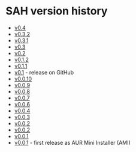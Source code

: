 # SAH version history
- [v0.4](https://raw.githubusercontent.com/zurg3/sah/v0.4/sah.sh)
- [v0.3.2](https://raw.githubusercontent.com/zurg3/sah/v0.3.2/sah.sh)
- [v0.3.1](https://raw.githubusercontent.com/zurg3/sah/v0.3.1/sah.sh)
- [v0.3](https://raw.githubusercontent.com/zurg3/sah/v0.3/sah.sh)
- [v0.2](https://raw.githubusercontent.com/zurg3/sah/v0.2/sah.sh)
- [v0.1.2](https://raw.githubusercontent.com/zurg3/sah/v0.1.2/sah.sh)
- [v0.1.1](https://raw.githubusercontent.com/zurg3/sah/v0.1.1/sah.sh)
- [v0.1](https://raw.githubusercontent.com/zurg3/sah/v0.1/sah.sh) - release on GitHub
- [v0.0.10](https://raw.githubusercontent.com/zurg3/test/ed2abf2c8e9dd91f618af730298aae953312911b/sah.sh)
- [v0.0.9](https://raw.githubusercontent.com/zurg3/test/b1322734d1844c4b4332f08cb80b5ed5766f89dc/sah.sh)
- [v0.0.8](https://raw.githubusercontent.com/zurg3/test/164da0a0425bdc0d635e0acd89771847c8167a10/sah.sh)
- [v0.0.7](https://raw.githubusercontent.com/zurg3/test/be4693a81b5155236cb92e13e52722466b513517/sah.sh)
- [v0.0.6](https://raw.githubusercontent.com/zurg3/test/7b9817bead621558488049f52fb6271799dfd155/sah.sh)
- [v0.0.4](https://raw.githubusercontent.com/zurg3/test/bb590d038cd8c4f15288615d6d626792620106a5/sah.sh)
- [v0.0.3](https://raw.githubusercontent.com/zurg3/test/d4cc338cd932a296021eaafce8b62c263a7f92fb/sah.sh)
- [v0.0.2](https://raw.githubusercontent.com/zurg3/test/26cbd4f61ec40a2e8761aa68d943bc4fed94a16f/sah.sh)
- [v0.0.2](https://raw.githubusercontent.com/zurg3/test/3b9659efb39ef6cb548e37852ab04739536106bf/sah.sh)
- [v0.0.1](https://raw.githubusercontent.com/zurg3/test/c9f06032271074fd3c474250d5f7b51e468963cc/ami.sh)
- [v0.0.1](https://raw.githubusercontent.com/zurg3/test/401e44fba06fa435ad7bd18659d1b474b9007880/ami.sh) - first release as AUR Mini Installer (AMI)
